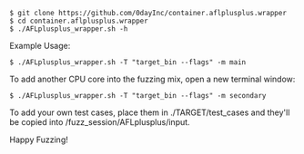 ```
$ git clone https://github.com/0dayInc/container.aflplusplus.wrapper
$ cd container.aflplusplus.wrapper
$ ./AFLplusplus_wrapper.sh -h
```

Example Usage:
```
$ ./AFLplusplus_wrapper.sh -T "target_bin --flags" -m main
```

To add another CPU core into the fuzzing mix, open a new terminal window:
```
$ ./AFLplusplus_wrapper.sh -T "target_bin --flags" -m secondary
```

To add your own test cases, place them in ./TARGET/test_cases and they'll be copied into /fuzz_session/AFLplusplus/input.

Happy Fuzzing!
